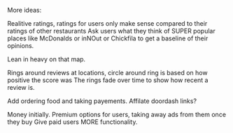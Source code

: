 More ideas:

Realitive ratings, ratings for users only make sense compared to their ratings of other restaurants
Ask users what they think of SUPER popular places like McDonalds or inNOut or Chickfila to get a baseline of their opinions.

Lean in heavy on that map.

Rings around reviews at locations, circle around ring is based on how positive the score was
The rings fade over time to show how recent a review is.

Add ordering food and taking payements.
Affilate doordash links?

Money initially.
Premium options for users, taking away ads from them once they buy
Give paid users MORE functionality.
